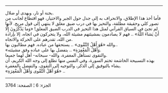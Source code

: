 ------------------------------------------------------------------------

بجنة أو نار، وبهدى أو ضلال.  
فأما أخذ هذا الإطلاق، والانحراف به إلى جدل حول الجبر والاختيار، فهو
اقتطاع لجانب من تصور كلي وحقيقة مطلقة، والتحيز بها في درب ضيق مغلق لا
ينتهي إلى قول مريح. لأنها لم تجئ في السياق القرآني لمثل هذا التحيز في
الدرب الضيق المغلق! «وَما يَذْكُرُونَ إِلَّا أَنْ يَشاءَ اللَّهُ» .. فهم لا يصادمون
بمشيئتهم مشيئة الله، ولا يتحركون في اتجاه، إلا بإرادة من الله، تقدرهم
على الحركة والاتجاه.  
والله «هُوَ أَهْلُ التَّقْوى» .. يستحقها من عباده. فهم مطالبون بها..  
«وَأَهْلُ الْمَغْفِرَةِ» .. يتفضل بها على عباده وفق مشيئته.  
والتقوى تستأهل المغفرة، والله- سبحانه- أهل لهما جميعا.  
بهذه التسبيحة الخاشعة تختم السورة، وفي النفس منها تطلع إلى وجه الله
الكريم، أن يشاء بالتوفيق إلى الذكر، والتوجيه إلى التقوى، والتفضل
بالمغفرة.  
«هُوَ أَهْلُ التَّقْوى وَأَهْلُ الْمَغْفِرَةِ» ..

------------------------------------------------------------------------

الجزء: 6 ¦ الصفحة: 3764
